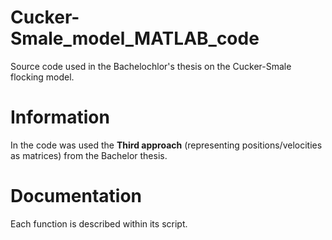 # Cucker-Smale_model_MATLAB_code
Source code used in the Bachelochlor's thesis on the Cucker-Smale flocking model.

# Information
In the code was used the **Third approach** (representing positions/velocities as matrices) from the Bachelor thesis.

# Documentation
Each function is described within its script.

